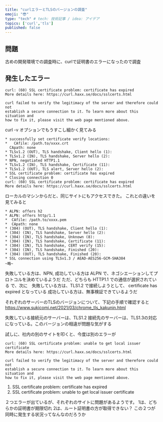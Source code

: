 ```yaml
---
title: "curlエラーとTLSのバージョンの調査"
emoji: "😎"
type: "tech" # tech: 技術記事 / idea: アイデア
topics: ['curl','tls']
published: false
---
```

## 問題
古めの開発環境での調査時に、curlで証明書のエラーになったので調査

## 発生したエラー
```
curl: (60) SSL certificate problem: certificate has expired
More details here: https://curl.haxx.se/docs/sslcerts.html

curl failed to verify the legitimacy of the server and therefore could not
establish a secure connection to it. To learn more about this situation and
how to fix it, please visit the web page mentioned above.
```
curl -v オプションでもうすこし細かく見てみる
```
* successfully set certificate verify locations:
*   CAfile: /path.to/xxxx.crt
  CApath: none
* TLSv1.2 (OUT), TLS handshake, Client hello (1):
* TLSv1.2 (IN), TLS handshake, Server hello (2):
* NPN, negotiated HTTP1.1
* TLSv1.2 (IN), TLS handshake, Certificate (11):
* TLSv1.2 (OUT), TLS alert, Server hello (2):
* SSL certificate problem: certificate has expired
* Closing connection 0
curl: (60) SSL certificate problem: certificate has expired
More details here: https://curl.haxx.se/docs/sslcerts.html
```

ローカルのマシンからだと、同じサイトにもアクセスできた。
これとの違いを見てみると
```
* ALPN: offers h2
* ALPN: offers http/1.1
*  CAfile: /path.to/xxxx.pem
*  CApath: none
* (304) (OUT), TLS handshake, Client hello (1):
* (304) (IN), TLS handshake, Server hello (2):
* (304) (IN), TLS handshake, Unknown (8):
* (304) (IN), TLS handshake, Certificate (11):
* (304) (IN), TLS handshake, CERT verify (15):
* (304) (IN), TLS handshake, Finished (20):
* (304) (OUT), TLS handshake, Finished (20):
* SSL connection using TLSv1.3 / AEAD-AES256-GCM-SHA384
~略~
```
失敗している方は、NPN, 成功している方は ALPN で、ネゴシエーションしてプロトコルを決めているようだ
ただ、どちらも HTTP1.1 での通信が選択されている
で、次に　失敗している方は、TLS1.2 で接続しようとして、 certificate has expired となっている
成功している方は、無事検証できているようだ

それぞれのサーバーのTLSのバージョンについて、下記の手順で確認すると
https://www.sukicomi.net/2021/03/chrome_tls_kakunin.html

失敗している接続元のサーバーは、TLS1.2
接続先のサーバーは、TLS1.3の対応になっている。このバージョンの相違が問題な気がする









試しに、社内の別のサイトを叩くと、今度は別のエラーが
```
curl: (60) SSL certificate problem: unable to get local issuer certificate
More details here: https://curl.haxx.se/docs/sslcerts.html

curl failed to verify the legitimacy of the server and therefore could not
establish a secure connection to it. To learn more about this situation and
how to fix it, please visit the web page mentioned above.
```

1. SSL certificate problem: certificate has expired
2. SSL certificate problem: unable to get local issuer certificate

２つエラーが出ているが、それぞれのサイトに問題があるようです。
1は、どちらかの証明書が期限切れ
2は、ルート証明書の方が取得できない？
この２つが同時に発生する状況ってなんなのだろうか

